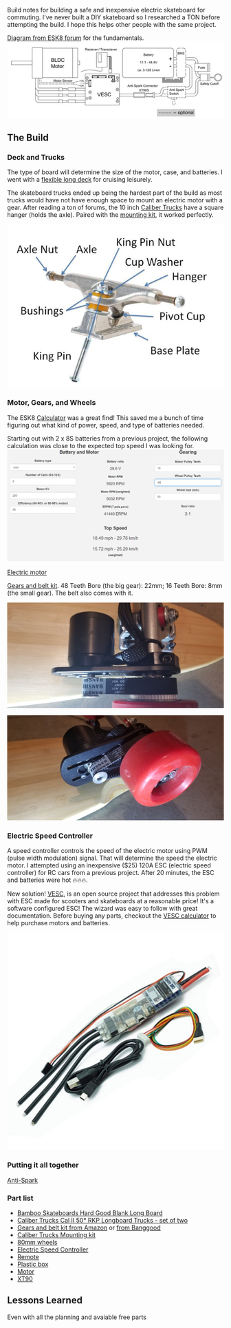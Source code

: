 Build notes for building a safe and inexpensive electric skateboard for commuting. I've never built a DIY skateboard so I researched a TON before attempting the build. I hope this helps other people with the same project.

[Diagram from ESK8 forum](https://www.electric-skateboard.builders/t/wiki-a-beginner-guide-to-diy-an-esk8/46844) for the fundamentals.
![](images/diagramSkateboard.jpg)

## The Build

### Deck and Trucks

The type of board will determine the size of the motor, case, and batteries. I went with a [flexible long deck](https://www.amazon.com/gp/product/B00I4KKPVM/ref=as_li_ss_tl?ie=UTF8&psc=1&linkCode=ll1&tag=dctm-20&linkId=89834a15bdf89d0203b903247a23e097&language=en_US)  for cruising leisurely.

The skateboard trucks ended up being the hardest part of the build as most trucks would have not have enough space to mount an electric motor with a gear. After reading a ton of forums, the 10 inch [Caliber Trucks](https://www.amazon.com/gp/product/B00NY3Q5P4/ref=as_li_ss_tl?ie=UTF8&psc=1&linkCode=ll1&tag=dctm-20&linkId=b2a59432f37ae7d737c45a2b482b5ecd&language=en_US) have a square hanger (holds the axle). Paired with the [mounting kit](https://www.amazon.com/Motor-Compatible-Electric-Skateboard-Premium/dp/B07JK5VLVK/ref=as_li_ss_tl?crid=2IRK5BLUNQ4IC&dchild=1&keywords=caliber+trucks+motor+mount&qid=1576449000&sprefix=caliber+trucks+mo,sporting,194&sr=8-2&linkCode=ll1&tag=dctm-20&linkId=a4af203c682d290f9b77a573df56f036&language=en_US), it worked perfectly.

![](images/d-skateboard-truck-anatomy-grande.jpg)

### Motor, Gears, and Wheels

The ESK8 [Calculator](http://calc.esk8.it/#{%22batt-type-lipo%22:1,%22batt-cells%22:8,%22motor-kv%22:200,%22system-efficiency%22:70,%22motor-pulley-teeth%22:16,%22wheel-pulley-teeth%22:48,%22wheel-size%22:80}|) was a great find! This saved me a bunch of time figuring out what kind of power, speed, and type of batteries needed.

Starting out with 2 x 8S batteries from a previous project, the following calculation was close to the expected top speed I was looking for.
![](images/DiySkateboardCalc.png "Motor, batter, and gear ratio calculation")

[Electric motor](https://www.banggood.com/BRH5055-200KV-Brushless-Motor-For-Electric-Scooter-Skateboard-DIY-Kit-p-1465051.html?rmmds=myorder&cur_warehouse=CN)

[Gears and belt kit](https://www.amazon.com/Hitommy-17pcs-Pulley-Wheels-Electric/dp/B07RXV6H4L/ref=as_li_ss_tl?keywords=Drive+Kit+Parts+Pulley+And+Motor+Mount+For+80MM+Wheels+Electric+Skate+Board&qid=1576465899&s=sporting-goods&sr=1-1-catcorr&linkCode=ll1&tag=dctm-20&linkId=c8931c50e22ab88fe3879e599dc67805&language=en_US).  48 Teeth Bore (the big gear): 22mm; 16 Teeth Bore: 8mm (the small gear).  The belt also comes with it.

![](images/truckWithMotor01.jpg "Top view of truck with motor mounted.")

![](images/truckWithMotor02.jpg "Side view of truck with motor mounted.")

### Electric Speed Controller

A speed controller controls the speed of the electric motor using PWM (pulse width modulation) signal. That will determine the speed the electric motor.  I attempted using an inexpensive ($25) 120A ESC (electric speed controller) for RC cars from a previous project. After 20 minutes, the ESC and batteries were hot 🔥🔥🔥.  

New solution! [VESC](https://vesc-project.com/), is an open source project that addresses this problem with ESC made for scooters and skateboards at a reasonable price!  It's a software configured ESC! The wizard was easy to follow with great documentation. Before buying any parts, checkout the [VESC calculator](https://vesc-project.com/calculators) to help purchase motors and batteries.

![VESC Hardware](images/vesc.jpg)


### Putting it all together

[Anti-Spark](https://www.amazon.com/gp/product/B0732S5V85/ref=as_li_ss_tl?ie=UTF8&psc=1&linkCode=ll1&tag=dctm-20&linkId=e497f6690184cf636639d3f85b71f4c1&language=en_US)

### Part list

- [Bamboo Skateboards Hard Good Blank Long Board](https://www.amazon.com/gp/product/B00I4KKPVM/ref=as_li_ss_tl?ie=UTF8&psc=1&linkCode=ll1&tag=dctm-20&linkId=89834a15bdf89d0203b903247a23e097&language=en_US)
- [Caliber Trucks Cal II 50° RKP Longboard Trucks - set of two](https://www.amazon.com/gp/product/B00NY3Q5P4/ref=as_li_ss_tl?ie=UTF8&psc=1&linkCode=ll1&tag=dctm-20&linkId=b2a59432f37ae7d737c45a2b482b5ecd&language=en_US)
- [Gears and belt kit from Amazon](https://www.amazon.com/Hitommy-17pcs-Pulley-Wheels-Electric/dp/B07RXV6H4L/ref=as_li_ss_tl?keywords=Drive+Kit+Parts+Pulley+And+Motor+Mount+For+80MM+Wheels+Electric+Skate+Board&qid=1576465899&s=sporting-goods&sr=1-1-catcorr&linkCode=ll1&tag=dctm-20&linkId=c8931c50e22ab88fe3879e599dc67805&language=en_US) or [from Banggood](https://www.banggood.com/17pcs-Drive-Kit-Parts-Pulley-And-Motor-Mount-For-80MM-Wheels-Electric-Skate-Board-p-1359469.html?rmmds=myorder&cur_warehouse=CN) 
- [Caliber Trucks Mounting kit](https://www.amazon.com/Motor-Compatible-Electric-Skateboard-Premium/dp/B07JK5VLVK/ref=as_li_ss_tl?crid=2IRK5BLUNQ4IC&dchild=1&keywords=caliber+trucks+motor+mount&qid=1576449000&sprefix=caliber+trucks+mo,sporting,194&sr=8-2&linkCode=ll1&tag=dctm-20&linkId=a4af203c682d290f9b77a573df56f036&language=en_US)
- [80mm wheels](https://www.amazon.com/Slick-Revolution-Electric-Skateboard-Longboard/dp/B07JPBJHRZ/ref=as_li_ss_tl?dchild=1&keywords=New+Electric+skateboard+wheels+82A&qid=1576444946&s=sporting-goods&sr=8-1-fkmr2&linkCode=ll1&tag=dctm-20&linkId=423002917c69a239a0660073e31f46cd&language=en_US)
- [Electric Speed Controller](https://www.amazon.com/gp/product/B07GFB55NV/ref=as_li_ss_tl?ie=UTF8&psc=1&linkCode=ll1&tag=dctm-20&linkId=f893c08ca916935b035bd6d209117923&language=en_US)
- [Remote](https://www.amazon.com/vanpro-Electric-Skateboard-Wireless-Receiver/dp/B07L498PZR/ref=as_li_ss_tl?keywords=electric+skateboard+controller&qid=1576480857&sr=8-2-spons&psc=1&spLa=ZW5jcnlwdGVkUXVhbGlmaWVyPUExSFRHUElCSElMREYwJmVuY3J5cHRlZElkPUEwOTkwMTE2MUJXSzY4WlRJS1RaSSZlbmNyeXB0ZWRBZElkPUEwMDc3MzI1MUM0U00wVVhNWDIyRyZ3aWRnZXROYW1lPXNwX2F0ZiZhY3Rpb249Y2xpY2tSZWRpcmVjdCZkb05vdExvZ0NsaWNrPXRydWU=&linkCode=ll1&tag=dctm-20&linkId=73e4978f8ac30048a4794c2ee727d348&language=en_US)
- [Plastic box](https://www.amazon.com/gp/product/B07Y21LRWB/ref=as_li_ss_tl?ie=UTF8&psc=1&linkCode=ll1&tag=dctm-20&linkId=7be8fa2b85c063dcb9fd11567a3b7303&language=en_US)
- [Motor](https://www.banggood.com/BRH5055-200KV-Brushless-Motor-For-Electric-Scooter-Skateboard-DIY-Kit-p-1465051.html?rmmds=myorder&cur_warehouse=CN)
- [XT90](https://www.amazon.com/gp/product/B0732S5V85/ref=as_li_ss_tl?ie=UTF8&psc=1&linkCode=ll1&tag=dctm-20&linkId=e497f6690184cf636639d3f85b71f4c1&language=en_US)


## Lessons Learned

Even with all the planning and avaiable free parts 